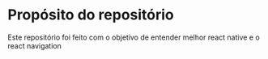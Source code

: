 <h1>Propósito do repositório</h1>

<p>Este repositório foi feito com o objetivo de entender melhor react native e o react navigation</p>

